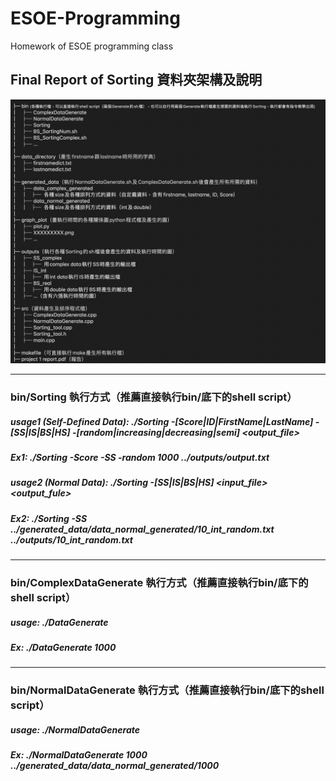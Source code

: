 # ESOE-Programming
Homework of ESOE programming class

## Final Report of Sorting 資料夾架構及說明
![img](https://github.com/Aaron-Hsieh-0129/ESOE-Programming/blob/main/架構圖.png)

-----------   

### bin/Sorting 執行方式（推薦直接執行bin/底下的shell script）
##### usage1 (Self-Defined Data): *./Sorting -[Score|ID|FirstName|LastName] -[SS|IS|BS|HS] -[random|increasing|decreasing|semi] <size> <output_file>*  
##### Ex1: *./Sorting -Score -SS -random 1000 ../outputs/output.txt*  

##### usage2 (Normal Data): *./Sorting -[SS|IS|BS|HS] <input_file> <output_fule>*  
##### Ex2: *./Sorting -SS ../generated_data/data_normal_generated/10_int_random.txt ../outputs/10_int_random.txt*  
  
-----------   
  
### bin/ComplexDataGenerate 執行方式（推薦直接執行bin/底下的shell script）
##### usage: *./DataGenerate <data number>*  
##### Ex: *./DataGenerate 1000*

-----------   
  
### bin/NormalDataGenerate 執行方式（推薦直接執行bin/底下的shell script）
##### usage: *./NormalDataGenerate <data number> <output>*  
##### Ex: *./NormalDataGenerate 1000 ../generated_data/data_normal_generated/1000*
